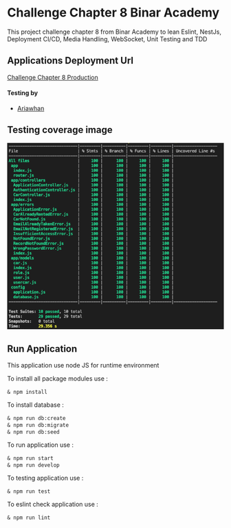 # Challenge Chapter 8 Binar Academy

This project challenge chapter 8 from Binar Academy
to lean Eslint, NestJs, Deployment CI/CD, Media Handling, WebSocket, Unit Testing and TDD

## Applications Deployment Url
[Challenge Chapter 8 Production](https://challenge-ch8-ariawan-binar.herokuapp.com)

#### Testing by

- [Ariawhan](https://gitlab.com/Ariawhan)

## Testing coverage image

![Alt-Text](/docs/unit-test.png)

## Run Application

This application use node JS for runtime environment

To install all package modules use :

```
& npm install
```

To install database :

```
& npm run db:create
& npm run db:migrate
& npm run db:seed
```

To run application use :

```
& npm run start
& npm run develop
```

To testing application use :

```
& npm run test
```

To eslint check application use :

```
& npm run lint
```
